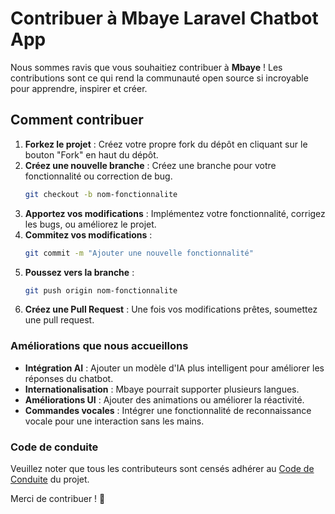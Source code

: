 # Contribuer à Mbaye Laravel Chatbot App

Nous sommes ravis que vous souhaitiez contribuer à **Mbaye** ! Les contributions sont ce qui rend la communauté open source si incroyable pour apprendre, inspirer et créer.

## Comment contribuer

1. **Forkez le projet** : Créez votre propre fork du dépôt en cliquant sur le bouton "Fork" en haut du dépôt.
2. **Créez une nouvelle branche** : Créez une branche pour votre fonctionnalité ou correction de bug.
   ```bash
   git checkout -b nom-fonctionnalite
   ```
3. **Apportez vos modifications** : Implémentez votre fonctionnalité, corrigez les bugs, ou améliorez le projet.
4. **Commitez vos modifications** : 
   ```bash
   git commit -m "Ajouter une nouvelle fonctionnalité"
   ```
5. **Poussez vers la branche** :
   ```bash
   git push origin nom-fonctionnalite
   ```
6. **Créez une Pull Request** : Une fois vos modifications prêtes, soumettez une pull request.

### Améliorations que nous accueillons

- **Intégration AI** : Ajouter un modèle d'IA plus intelligent pour améliorer les réponses du chatbot.
- **Internationalisation** : Mbaye pourrait supporter plusieurs langues.
- **Améliorations UI** : Ajouter des animations ou améliorer la réactivité.
- **Commandes vocales** : Intégrer une fonctionnalité de reconnaissance vocale pour une interaction sans les mains.

### Code de conduite

Veuillez noter que tous les contributeurs sont censés adhérer au [Code de Conduite](CODE_OF_CONDUCT.md) du projet.

Merci de contribuer ! 💪
